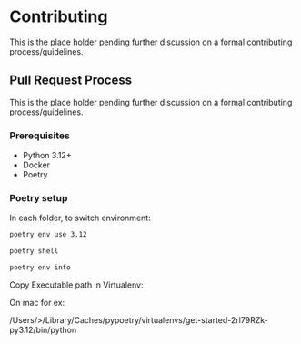 # Contributing

This is the place holder pending further discussion on a formal contributing process/guidelines.

## Pull Request Process

This is the place holder pending further discussion on a formal contributing process/guidelines.

### Prerequisites

- Python 3.12+
- Docker
- Poetry

### Poetry setup

In each folder, to switch environment:

```bash
poetry env use 3.12
```

```bash
poetry shell
```

```bash
poetry env info
```

Copy Executable path in Virtualenv:

On mac for ex:

/Users/<USER>>/Library/Caches/pypoetry/virtualenvs/get-started-2rl79RZk-py3.12/bin/python
